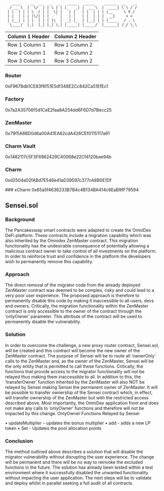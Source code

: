 ```
   ____    __  __   _   _   _____   _____    ______  __   __
  / __ \  |  \/  | | \ | | |_   _| |  __ \  |  ____| \ \ / /
 | |  | | | \  / | |  \| |   | |   | |  | | | |__     \ V / 
 | |  | | | |\/| | | . ` |   | |   | |  | | |  __|     > <  
 | |__| | | |  | | | |\  |  _| |_  | |__| | | |____   / . \ 
  \____/  |_|  |_| |_| \_| |_____| |_____/  |______| /_/ \_\
```
| Column 1 Header | Column 2 Header | 
| --------------- | --------------- | 
| Row 1 Column 1 | Row 1 Column 2 | 
| Row 2 Column 1 | Row 2 Column 2 | 
| Row 3 Column 1 | Row 3 Column 2 | 

### Router
0xF9678db1CE83f6f51E5df348E2Cc842Ca51EfEc1

### Factory
0x7a2A35706f5d1CeE2faa8A254dd6F6D7d7Becc25

### ZenMaster
0x79f5A8BD0d6a00A41EA62cdA426CEf0115117a61

### Charm Vault
0x1482117c5F3F6962429C40068e22Cf4120bae94b

### Charm
0xd2504a02fABd7E546e41aD39597c377cA8B0E1Df

### xCharm 0x65a5f4636233B7B4c4B134BA414c6EaB9fF79594




## Sensei.sol 



### Background

The Pancakeswap smart contracts were adapted to create the OmniDex DeFi platform. These
contracts include a migration capability which was also inherited by the Omnidex ZenMaster
contract. This migration functionality has the undesirable consequence of potentially allowing a
malicious contract owner to take control of all investments on the platform. In order to reinforce
trust and confidence in the platform the developers wish to permanently remove this capability.

### Approach

The direct removal of the migrator code from the already deployed ZenMaster contract was deemed
to be complex, risky and could lead to a very poor user experience. The proposed approach is
therefore to permanently disable this code by making it inaccessible to all users, devs and owners.
Critically, the migration functionality within the ZenMaster contract is only accessible to the owner
of the contract through the ‘onlyOwner’ parameter. This attribute of the contract will be used to
permanently disable the vulnerability.

### Solution

In order to overcome the challenge, a new proxy router contract, Sensei.sol, will be created and this
contract will become the new owner of the ZenMaster contract. The purpose of Sensei will be to
route all ‘ownerOnly’ calls to the ZenMaster and, as the owner of the ZenMaster, Sensei will be the
only entity that is permitted to call these functions. Critically, the functions that provide access to
the migrator functionality will not be relayed thus making them inaccessible to all.
In addition to this, the ‘transferOwner’ function inherited by the ZenMaster will also NOT be relayed
by Sensei making Sensei the permanent owner of ZenMaster. It will be possible to transfer
ownership of the Sensei contract which, in effect, will transfer ownership of the ZenMaster but with
the restricted access described above.
Most importantly, the OmniDex application front end does not make any calls to ‘onlyOwner’
functions and therefore will not be impacted by this change.
OnlyOwner Functions Relayed by Sensei

• updateMultiplier – updates the bonus multiplier
• add - adds a new LP token
• Set - Updates the pool allocation points

### Conclusion

The method outlined above describes a solution that will disable the migrator vulnerability without
disrupting the user experience. The change will be permanent and there will be no way to reinvoke
the excluded functions in the future. The solution has already been tested within a test environment
where it successfully disabled the unwanted functionality without impacting the user application.
The next steps will be to validate and deploy whilst in parallel seeking a full audit of all contracts.
